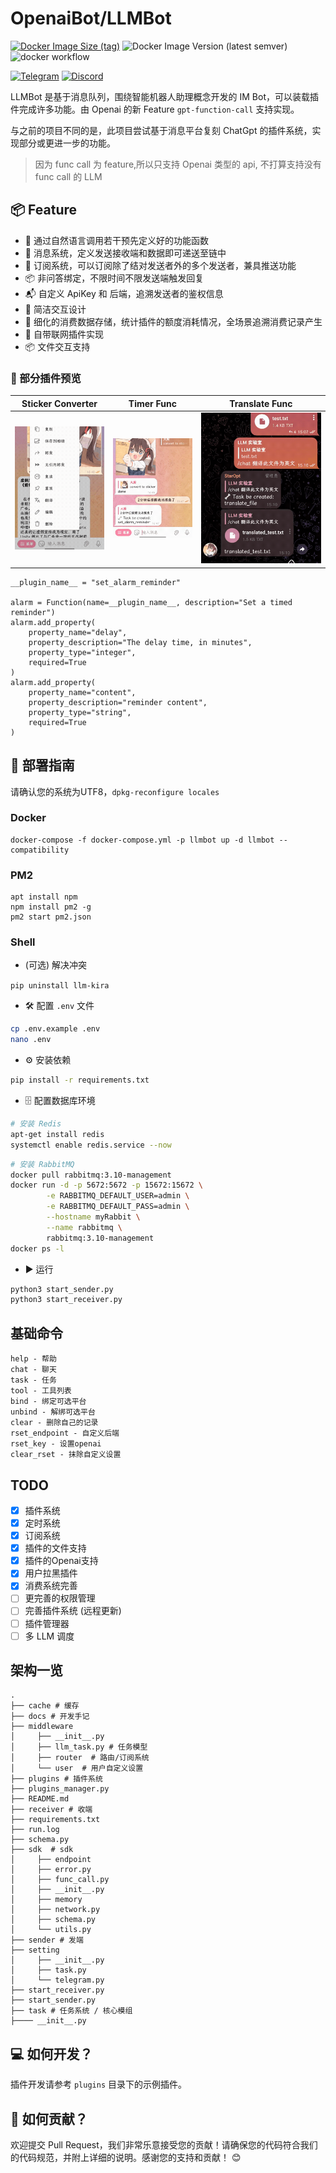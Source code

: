 # OpenaiBot/LLMBot

[![Docker Image Size (tag)](https://img.shields.io/badge/Docker-Image-blue)](https://hub.docker.com/repository/docker/sudoskys/llmbot/general)
![Docker Image Version (latest semver)](https://img.shields.io/docker/v/sudoskys/llmbot)
![docker workflow](https://github.com/llmkira/openaibot/actions/workflows/docker-ci.yaml/badge.svg)

[![Telegram](https://img.shields.io/badge/Join-Telegram-blue)](https://t.me/Openai_LLM)
[![Discord](https://img.shields.io/badge/Join-Discord-blue)](https://discord.gg/6QHNdwhdE5)

LLMBot 是基于消息队列，围绕智能机器人助理概念开发的 IM Bot，可以装载插件完成许多功能。由 Openai 的新
Feature `gpt-function-call`
支持实现。

与之前的项目不同的是，此项目尝试基于消息平台复刻 ChatGpt 的插件系统，实现部分或更进一步的功能。

> 因为 func call 为 feature,所以只支持 Openai 类型的 api, 不打算支持没有 func call 的 LLM

## 📦 Feature

- 🍪 通过自然语言调用若干预先定义好的功能函数
- 📝 消息系统，定义发送接收端和数据即可递送至链中
- 📎 订阅系统，可以订阅除了结对发送者外的多个发送者，兼具推送功能
- 📦 非问答绑定，不限时间不限发送端触发回复
- 📬 自定义 ApiKey 和 后端，追溯发送者的鉴权信息
- 🍾 简洁交互设计
- 🎵 细化的消费数据存储，统计插件的额度消耗情况，全场景追溯消费记录产生
- 🍰 自带联网插件实现
- 📦 文件交互支持

### 🧀 部分插件预览

| Sticker Converter                   | Timer Func                      | Translate Func                          |
|-------------------------------------|---------------------------------|-----------------------------------------|
| ![sticker](./docs/sticker_func.gif) | ![timer](./docs/timer_func.gif) | ![translate](./docs/translate_func.gif) |

```python3
__plugin_name__ = "set_alarm_reminder"

alarm = Function(name=__plugin_name__, description="Set a timed reminder")
alarm.add_property(
    property_name="delay",
    property_description="The delay time, in minutes",
    property_type="integer",
    required=True
)
alarm.add_property(
    property_name="content",
    property_description="reminder content",
    property_type="string",
    required=True
)
```

## 📝 部署指南

请确认您的系统为UTF8，`dpkg-reconfigure locales`

### Docker

```shell
docker-compose -f docker-compose.yml -p llmbot up -d llmbot --compatibility
```

### PM2

````
apt install npm
npm install pm2 -g
pm2 start pm2.json
````

### Shell

- (可选) 解决冲突

`pip uninstall llm-kira`

- 🛠 配置 `.env` 文件

```bash
cp .env.example .env
nano .env

```

- ⚙️ 安装依赖

```bash
pip install -r requirements.txt
```

- 🗄 配置数据库环境

```bash
# 安装 Redis
apt-get install redis
systemctl enable redis.service --now
```

```bash
# 安装 RabbitMQ
docker pull rabbitmq:3.10-management
docker run -d -p 5672:5672 -p 15672:15672 \
        -e RABBITMQ_DEFAULT_USER=admin \
        -e RABBITMQ_DEFAULT_PASS=admin \
        --hostname myRabbit \
        --name rabbitmq \
        rabbitmq:3.10-management 
docker ps -l
```  

- ▶️ 运行

```bash
python3 start_sender.py
python3 start_receiver.py

```

## 基础命令

```shell
help - 帮助
chat - 聊天
task - 任务
tool - 工具列表
bind - 绑定可选平台
unbind - 解绑可选平台
clear - 删除自己的记录
rset_endpoint - 自定义后端
rset_key - 设置openai
clear_rset - 抹除自定义设置

```

## TODO

- [x] 插件系统
- [x] 定时系统
- [x] 订阅系统
- [x] 插件的文件支持
- [x] 插件的Openai支持
- [x] 用户拉黑插件
- [x] 消费系统完善
- [ ] 更完善的权限管理
- [ ] 完善插件系统 (远程更新)
- [ ] 插件管理器
- [ ] 多 LLM 调度

## 架构一览

````
.
├── cache # 缓存
├── docs # 开发手记
├── middleware
│     ├── __init__.py
│     ├── llm_task.py # 任务模型
│     ├── router  # 路由/订阅系统
│     └── user  # 用户自定义设置
├── plugins # 插件系统
├── plugins_manager.py
├── README.md
├── receiver # 收端
├── requirements.txt
├── run.log
├── schema.py
├── sdk  # sdk
│     ├── endpoint
│     ├── error.py
│     ├── func_call.py
│     ├── __init__.py
│     ├── memory
│     ├── network.py
│     ├── schema.py
│     └── utils.py
├── sender # 发端
├── setting
│     ├── __init__.py
│     ├── task.py
│     └── telegram.py
├── start_receiver.py
├── start_sender.py
├── task # 任务系统 / 核心模组
├──── __init__.py
````

## 💻 如何开发？

插件开发请参考 `plugins` 目录下的示例插件。

## 🤝 如何贡献？

欢迎提交 Pull Request，我们非常乐意接受您的贡献！请确保您的代码符合我们的代码规范，并附上详细的说明。感谢您的支持和贡献！ 😊
